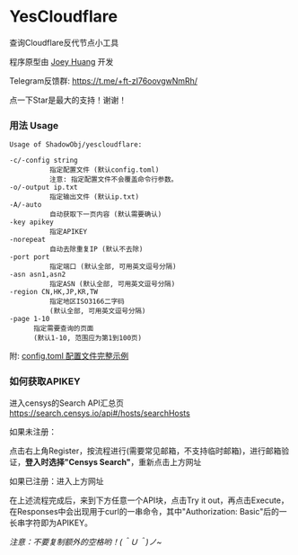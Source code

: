 # YesCloudflare

查询Cloudflare反代节点小工具

程序原型由 [Joey Huang](https://t.me/Joeyblog/) 开发

Telegram反馈群: https://t.me/+ft-zI76oovgwNmRh/

点一下Star是最大的支持！谢谢！

### 用法 Usage

```
Usage of ShadowObj/yescloudflare:

-c/-config string
          指定配置文件 (默认config.toml)
          注意: 指定配置文件不会覆盖命令行参数。
-o/-output ip.txt
          指定输出文件 (默认ip.txt)
-A/-auto
          自动获取下一页内容 (默认需要确认)
-key apikey
          指定APIKEY
-norepeat
          自动去除重复IP (默认不去除)
-port port
          指定端口 (默认全部, 可用英文逗号分隔)
-asn asn1,asn2
          指定ASN (默认全部, 可用英文逗号分隔)
-region CN,HK,JP,KR,TW
          指定地区ISO3166二字码
          (默认全部, 可用英文逗号分隔)
-page 1-10
	  指定需要查询的页面
	  (默认1-10, 范围应为第1到100页)
```

附: [config.toml 配置文件完整示例](https://github.com/ShadowObj/YesCloudflare/blob/main/config.toml)

### 如何获取APIKEY

进入censys的Search API汇总页
https://search.censys.io/api#/hosts/searchHosts

如果未注册：

点击右上角Register，按流程进行(需要常见邮箱，不支持临时邮箱)，进行邮箱验证，**登入时选择"Censys Search"**，重新点击上方网址

如果已注册：进入上方网址

在上述流程完成后，来到下方任意一个API块，点击Try it out，再点击Execute，在Responses中会出现用于curl的一串命令，其中"Authorization: Basic"后的一长串字符即为APIKEY。

*注意：不要复制额外的空格哟！(＾Ｕ＾)ノ~*
